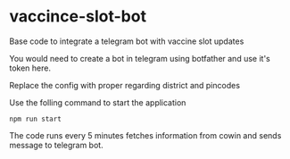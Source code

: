 # vaccince-slot-bot
Base code to integrate a telegram bot with vaccine slot updates

You would need to create a bot in telegram using botfather and use it's token here. 

Replace the config with proper regarding district and pincodes

Use the folling command to start the application
```
npm run start
```

The code runs every 5 minutes fetches information from cowin and sends message to telegram bot.

